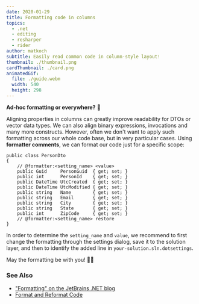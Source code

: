 ```yaml
---
date: 2020-01-29
title: Formatting code in columns
topics:
  - .net
  - editing
  - resharper
  - rider
author: matkoch
subtitle: Easily read common code in column-style layout!
thumbnail: ./thumbnail.png
cardThumbnail: ./card.png
animatedGif:
  file: ./guide.webm
  width: 540
  height: 298
---
```

**Ad-hoc formatting or everywhere?** 📐

Aligning properties in columns can greatly improve readability for DTOs or vector data types. We can also align binary expressions, invocations and many more constructs. However, often we don't want to apply such formatting across our whole code base, but in very particular cases. Using **formatter comments**, we can format our code just for a specific scope:

```
public class PersonDto
{
    // @formatter:<setting_name> <value>
    public Guid     PersonGuid  { get; set; }
    public int      PersonId    { get; set; }
    public DateTime UtcCreated  { get; set; }
    public DateTime UtcModified { get; set; }
    public string   Name        { get; set; }
    public string   Email       { get; set; }
    public string   City        { get; set; }
    public string   State       { get; set; }
    public int      ZipCode     { get; set; }
    // @formatter:<setting_name> restore
}
```

In order to determine the `setting_name` and `value`, we recommend to first change the formatting through the settings dialog, save it to the solution layer, and then to identify the added line in `your-solution.sln.dotsettings`.

May the formatting be with you! 🧙🏻

### See Also
- ["Formatting" on the JetBrains .NET blog](https://blog.jetbrains.com/dotnet/?s=formatting)
- [Format and Reformat Code](https://www.jetbrains.com/help/rider/Code_Formatting_Style.html)
